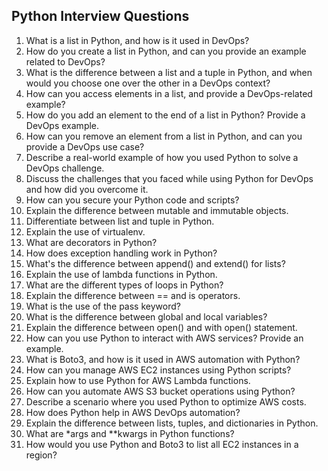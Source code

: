 ## Python Interview Questions
1. What is a list in Python, and how is it used in DevOps?
2. How do you create a list in Python, and can you provide an example related to DevOps?
3. What is the difference between a list and a tuple in Python, and when would you choose one over the other in a DevOps context?
4. How can you access elements in a list, and provide a DevOps-related example?
5. How do you add an element to the end of a list in Python? Provide a DevOps example.
6. How can you remove an element from a list in Python, and can you provide a DevOps use case?
7. Describe a real-world example of how you used Python to solve a DevOps challenge.
8. Discuss the challenges that you faced while using Python for DevOps and how did you overcome it.
9. How can you secure your Python code and scripts?
10. Explain the difference between mutable and immutable objects.
11. Differentiate between list and tuple in Python.
12. Explain the use of virtualenv.
13. What are decorators in Python?
14. How does exception handling work in Python?
15. What's the difference between append() and extend() for lists?
16. Explain the use of lambda functions in Python.
17. What are the different types of loops in Python?
18. Explain the difference between == and is operators.
19. What is the use of the pass keyword?
20. What is the difference between global and local variables?
21. Explain the difference between open() and with open() statement.
22. How can you use Python to interact with AWS services? Provide an example.
23. What is Boto3, and how is it used in AWS automation with Python?
24. How can you manage AWS EC2 instances using Python scripts?
25. Explain how to use Python for AWS Lambda functions.
26. How can you automate AWS S3 bucket operations using Python?
27. Describe a scenario where you used Python to optimize AWS costs.
28. How does Python help in AWS DevOps automation?
29. Explain the difference between lists, tuples, and dictionaries in Python.
30. What are *args and **kwargs in Python functions?
31. How would you use Python and Boto3 to list all EC2 instances in a region?